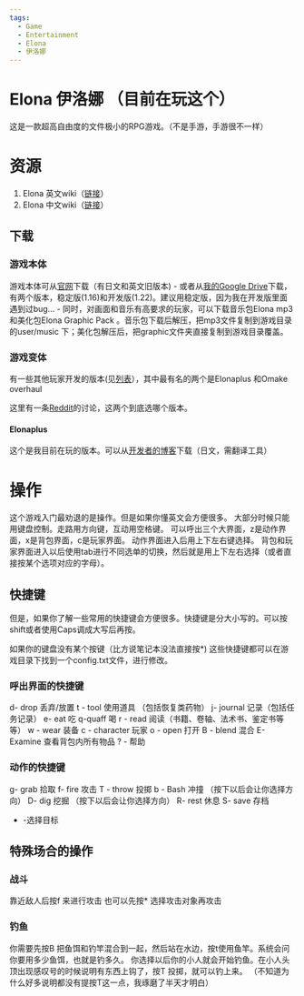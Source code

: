 ```yaml
---
tags:
  - Game
  - Entertainment
  - Elona
  - 伊洛娜
---
```

# Elona 伊洛娜 （目前在玩这个）
这是一款超高自由度的文件极小的RPG游戏。（不是手游，手游很不一样）

# 资源
1. Elona 英文wiki（[链接](https://elona.fandom.com/wiki/Elona_Wiki)）
2. Elona 中文wiki（[链接](https://elona.huijiwiki.com/wiki/%E6%B8%B8%E6%88%8F%E7%95%8C%E9%9D%A2)）

## 下载
### 游戏本体
游戏本体可从[官网](http://ylvania.style.coocan.jp/index_e.html)下载（有日文和英文旧版本)
	- 或者从[我的Google Drive](https://drive.google.com/drive/folders/1PS2Oj3zgIn9_DPwHRu2qBoM3OOg5a82M?usp=sharing)下载，有两个版本，稳定版(1.16)和开发版(1.22)。建议用稳定版，因为我在开发版里面遇到过bug...
	- 同时，对画面和音乐有高要求的玩家，可以下载音乐包Elona mp3和美化包Elona Graphic Pack 。音乐包下载后解压，把mp3文件复制到游戏目录的user/music 下；美化包解压后，把graphic文件夹直接复制到游戏目录覆盖。

### 游戏变体
有一些其他玩家开发的版本(见[列表](https://w.atwiki.jp/elona_valiant/pages/137.html)），其中最有名的两个是Elonaplus 和Omake overhaul

这里有一条[Reddit](https://www.reddit.com/r/Elona/comments/cld1d3/elona_or_omake_overhaul/)的讨论，这两个到底选哪个版本。
#### Elonaplus
这个是我目前在玩的版本。可以从[开发者的博客](http://wanwanplus.blog.fc2.com/blog-entry-38.html)下载（日文，需翻译工具）

# 操作

这个游戏入门最劝退的是操作。但是如果你懂英文会方便很多。
大部分时候只能用键盘控制。走路用方向键，互动用空格键。
可以呼出三个大界面，z是动作界面，x是背包界面，c是玩家界面。
动作界面进入后用上下左右键选择。
背包和玩家界面进入以后使用tab进行不同选单的切换，然后就是用上下左右选择（或者直接按某个选项对应的字母）。

## 快捷键
但是，如果你了解一些常用的快捷键会方便很多。快捷键是分大小写的。可以按shift或者使用Caps调成大写后再按。

如果你的键盘没有某个按键（比方说笔记本没法直接按*) 这些快捷键都可以在游戏目录下找到一个config.txt文件，进行修改。

### 呼出界面的快捷键
d- drop 丢弃/放置
t - tool 使用道具 （包括恢复类药物）
j- journal 记录（包括任务记录）
e- eat 吃
q-quaff 喝
r - read 阅读（书籍、卷轴、法术书、鉴定书等等）
w - wear 装备
c - character 玩家
o - open 打开
B - blend 混合
E-Examine  查看背包内所有物品
? - 帮助

### 动作的快捷键
g- grab 拾取
f- fire 攻击
T - throw 投掷
b - Bash 冲撞 （按下以后会让你选择方向）
D- dig 挖掘 （按下以后会让你选择方向）
R- rest 休息
S- save 存档
* -选择目标

## 特殊场合的操作
### 战斗
靠近敌人后按f 来进行攻击
也可以先按* 选择攻击对象再攻击

### 钓鱼
你需要先按B 把鱼饵和钓竿混合到一起，然后站在水边，按t使用鱼竿。系统会问你要用多少鱼饵，也就是钓多久。 你选择以后你的小人就会开始钓鱼。在小人头顶出现感叹号的时候说明有东西上钩了，按T 投掷，就可以钓上来。 （不知道为什么好多说明都没有提按T这一点，我琢磨了半天才明白）